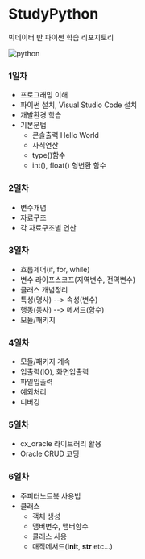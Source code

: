 # StudyPython
빅데이터 반 파이썬 학습 리포지토리

![python](https://jacoblee.io/content/images/2021/08/4e105f96750899.5eb54f337fb8e-17.png)
### 1일차
- 프로그래밍 이해
- 파이썬 설치, Visual Studio Code 설치
- 개발환경 학습
- 기본문법
  - 콘솔출력 Hello World
  - 사칙연산
  - type()함수
  - int(), float() 형변환 함수

### 2일차
- 변수개념
- 자료구조
- 각 자료구조별 연산

### 3일차
- 흐름제어(if, for, while)
- 변수 라이프스코프(지역변수, 전역변수)
- 클래스 개념정리
 - 특성(명사) --> 속성(변수)
 - 행동(동사) --> 메서드(함수)
- 모듈/패키지

### 4일차
- 모듈/패키지 계속
- 입출력(IO), 화면입출력
- 파일입출력
- 예외처리
- 디버깅

### 5일차
- cx_oracle 라이브러리 활용
- Oracle CRUD 코딩

### 6일차
- 주피터노트북 사용법
- 클래스
  - 객체 생성
  - 맴버변수, 맴버함수
  - 클래스 사용
  - 매직메서드(__init__, __str__ etc...)
